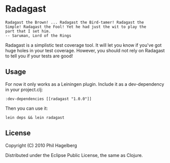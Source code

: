 # Radagast

    Radagast the Brown! ... Radagast the Bird-tamer! Radagast the
    Simple! Radagast the Fool! Yet he had just the wit to play the
    part that I set him.
    -- Saruman, Lord of the Rings

Radagast is a simplistic test coverage tool. It will let you know if
you've got huge holes in your test coverage. However, you should not
rely on Radagast to tell you if your tests are good!

## Usage

For now it only works as a Leiningen plugin. Include it as a
dev-dependency in your project.clj:

    :dev-dependencies [[radagast "1.0.0"]]

Then you can use it:

    lein deps && lein radagast

## License

Copyright (C) 2010 Phil Hagelberg

Distributed under the Eclipse Public License, the same as Clojure.
